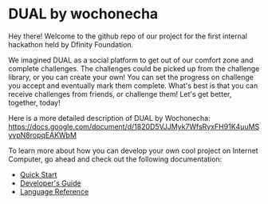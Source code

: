 # DUAL by wochonecha

Hey there! Welcome to the github repo of our project for the first internal hackathon held by Dfinity Foundation.

We imagined DUAL as a social platform to get out of our comfort zone and complete challenges. The challenges could be picked up from the challenge library, or you can create your own! You can set the progress on challenge you accept and eventually mark them complete. What's best is that you can receive challenges from friends, or challenge them! Let's get better, together, today!

Here is a more detailed description of DUAL by Wochonecha:
https://docs.google.com/document/d/1820D5VJJMyk7WfsRyxFH91K4uuMSyvpN8ropqEAKWbM

To learn more about how you can develop your own cool project on Internet Computer, go ahead and check out the following documentation:

- [Quick Start](https://sdk.dfinity.org/developers-guide/quickstart.html)
- [Developer's Guide](https://sdk.dfinity.org/developers-guide)
- [Language Reference](https://sdk.dfinity.org/language-guide)

